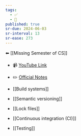 ```yaml
---
tags:
  - ✅
  - 🧭
published: true
sr-due: 2024-06-03
sr-interval: 13
sr-ease: 273
---
```

⬅️  [[Missing Semester of CS]]

- 📹 [YouTube Link](https://www.youtube.com/watch?v=_Ms1Z4xfqv4&feature=emb_logo)
- ✏️ [Official Notes](https://missing.csail.mit.edu/2020/metaprogramming/)

- [[Build systems]]
- [[Semantic versioning]]
- [[Lock files]]
- [[Continuous integration (CI)]]
- [[Testing]]